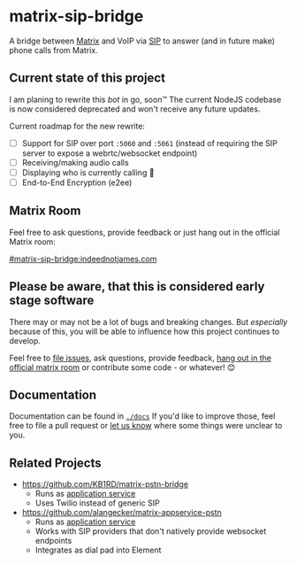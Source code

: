 # matrix-sip-bridge
A bridge between [Matrix](https://matrix.org/) and VoIP via [SIP](https://en.wikipedia.org/wiki/Session_Initiation_Protocol) to answer (and in future make) phone calls from Matrix.

## Current state of this project
I am planing to rewrite this _bot_ in go, soon™
The current NodeJS codebase is now considered deprecated and won't receive any future updates.

Current roadmap for the new rewrite:
- [ ] Support for SIP over port `:5060` and `:5061` (instead of requiring the SIP server to expose a webrtc/websocket endpoint)
- [ ] Receiving/making audio calls
- [ ] Displaying who is currently calling 👀
- [ ] End-to-End Encryption (e2ee)

## Matrix Room
Feel free to ask questions, provide feedback or just hang out in the official Matrix room:

[#matrix-sip-bridge:indeednotjames.com](https://matrix.to/#/#matrix-sip-bridge:indeednotjames.com)

## Please be aware, that this is considered **early stage software**
There may or may not be a lot of bugs and breaking changes. 
But *especially* because of this, you will be able to influence how this project continues to develop.

Feel free to [file issues](https://github.com/IndeedNotJames/matrix-sip-bridge/issues/new), ask questions, provide feedback, [hang out in the official matrix room](#matrix-room) or contribute some code - or whatever! 😊

## Documentation
Documentation can be found in [`./docs`](https://github.com/IndeedNotJames/matrix-sip-bridge/tree/main/docs)
If you'd like to improve those, feel free to file a pull request or [let us know](#matrix-room) where some things were unclear to you.   

## Related Projects
* https://github.com/KB1RD/matrix-pstn-bridge 
  * Runs as [application service](https://www.matrix.org/docs/guides/application-services)
  * Uses Twilio instead of generic SIP
* https://github.com/alangecker/matrix-appservice-pstn
  * Runs as [application service](https://www.matrix.org/docs/guides/application-services)
  * Works with SIP providers that don't natively provide websocket endpoints
  * Integrates as dial pad into Element
